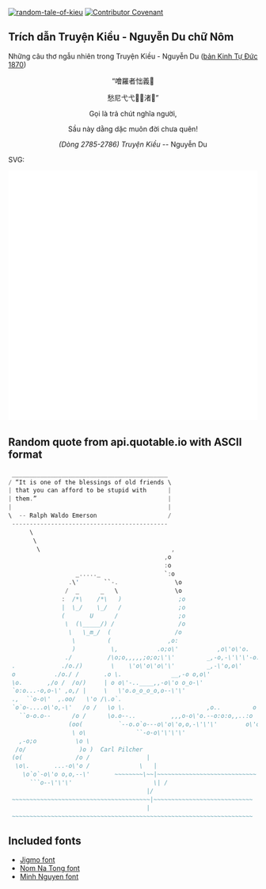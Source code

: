 [![random-tale-of-kieu](https://github.com/huuquyet/random-tale-of-kieu/actions/workflows/random-tale-of-kieu.yml/badge.svg)](https://github.com/huuquyet/random-tale-of-kieu/actions/workflows/random-tale-of-kieu.yml)
[![Contributor Covenant](https://img.shields.io/badge/Contributor%20Covenant-2.1-4baaaa.svg)](.github/CODE_OF_CONDUCT.md "Contributor Covenant 2.1")

## Trích dẫn Truyện Kiều - Nguyễn Du chữ Nôm

Những câu thơ ngẫu nhiên trong Truyện Kiều - Nguyễn Du ([bản Kinh Tự Đức 1870](https://vi.wikisource.org/wiki/Truy%E1%BB%87n_Ki%E1%BB%81u_(b%E1%BA%A3n_Kinh_T%E1%BB%B1_%C4%90%E1%BB%A9c_1870)))

<div align="center">
<!-- START_KIEU -->
      <p class="nom">“噲羅者㤕義𠊚</p>
      <p class="nom">愁尼弋弋𨷈𠁀渚𫡻”</p>
      <p class="quocngu">Gọi là trả chút nghĩa người,</p>
      <p class="quocngu">Sầu này dằng dặc muôn đời chưa quên!</p>
      <p class="author"><i>(Dòng 2785-2786) Truyện Kiều</i> -- Nguyễn Du</p>
<!-- END_KIEU -->
</div>

SVG:

<div align="center">
  <img src="./assets/random-kieu.svg" alt="The Tale of Kieu - Nguyen Du">
</div>

## Random quote from api.quotable.io with ASCII format

<!-- START_QUOTE -->
```rust
 ____________________________________________
/ “It is one of the blessings of old friends \
| that you can afford to be stupid with      |
| them.”                                     |
|                                            |
\  -- Ralph Waldo Emerson                    /
 --------------------------------------------
      \
       \
        \                                     ,
                                            ,o
                                            :o
                   _....._                  `:o
                 .\'       ``-.                \o
                /  _      _   \                \o
               :  /*\    /*\   )                ;o
               |  \_/    \_/   /                ;o
               (       U      /                 ;o
                \  (\_____/) /                  /o
                 \   \_m_/  (                  /o
                  \         (                ,o:
                  )          \,           .o;o\'           ,o\'o\'o.
                ./          /\o;o,,,,,;o;o;\'\'         _,-o,-\'\'\'-o:o.
 .             ./o./)        \    \'o\'o\'o\'\'         _,-\'o,o\'         o
 o           ./o./ /       .o \.              __,-o o,o\'
 \o.       ,/o /  /o/)     | o o\'-..____,,-o\'o o_o-\'
 `o:o...-o,o-\' ,o,/ |     \   \'o.o_o_o_o,o--\'\'
 .,  ``o-o\'  ,.oo/   \'o /\.o`.
 `o`o-....o\'o,-\'   /o /   \o \.                       ,o..         o
   ``o-o.o--      /o /      \o.o--..          ,,,o-o\'o.--o:o:o,,..:o
                 (oo(          `--o.o`o---o\'o\'o,o,-\'\'\'        o\'o\'o
                  \ o\              ``-o-o\'\'\'\'
   ,-o;o           \o \
  /o/               )o )  Carl Pilcher
 (o(               /o /                |
  \o\.       ...-o\'o /              \   |
    \o`o`-o\'o o,o,--\'       ~~~~~~~~\~~|~~~~~~~~~~~~~~~~~~~~~~~~~~~~
      ```o--\'\'\'                       \| /
                                       |/
 ~~~~~~~~~~~~~~~~~~~~~~~~~~~~~~~~~~~~~~~|~~~~~~~~~~~~~~~~~~~~~~~~~~~~
                                       |
 ~~~~~~~~~~~~~~~~~~~~~~~~~~~~~~~~~~~~~~~~~~~~~~~~~~~~~~~~~~~~~~~~~~~~

```
<!-- END_QUOTE -->

## Included fonts

- [Jigmo font](https://github.com/kamichikoichi/jigmo)
- [Nom Na Tong font](https://github.com/nomfoundation/font)
- [Minh Nguyen font](https://github.com/TKYKmori/Minh-Nguyen)
